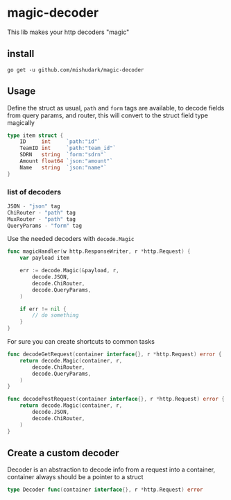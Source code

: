 # magic-decoder
This lib makes your http decoders "magic"

## install 
`go get -u github.com/mishudark/magic-decoder`

## Usage
Define the struct as usual, `path` and `form` tags are available, to decode fields from query params, and router, this will convert to the struct field type magically

```go
type item struct {
    ID     int     `path:"id"`
    TeamID int     `path:"team_id"`
    SDRN   string  `form:"sdrn"`
    Amount float64 `json:"amount"`
    Name   string  `json:"name"`
}
```

### list of decoders

```go
JSON - "json" tag
ChiRouter - "path" tag
MuxRouter - "path" tag
QueryParams - "form" tag
```

Use the needed decoders with `decode.Magic`

```go
func magicHandler(w http.ResponseWriter, r *http.Request) {
    var payload item

    err := decode.Magic(&payload, r,
        decode.JSON,
        decode.ChiRouter,
        decode.QueryParams,
    )

    if err != nil {
        // do something
    }
}
```

For sure you can create shortcuts to common tasks

```go
func decodeGetRequest(container interface{}, r *http.Request) error {
    return decode.Magic(container, r,
        decode.ChiRouter,
        decode.QueryParams,
    )
}

func decodePostRequest(container interface{}, r *http.Request) error {
    return decode.Magic(container, r,
        decode.JSON,
        decode.ChiRouter,
    )
}
```

## Create a custom decoder
Decoder is an abstraction to decode info from a request into a container, container always should be a pointer to a struct

```go
type Decoder func(container interface{}, r *http.Request) error

```
